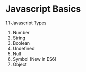 # Javascript Basics
1.1 Javascript Types

1. Number
2. String
3. Boolean
4. Undefined
5. Null
6. Symbol (New in ES6)
7. Object


